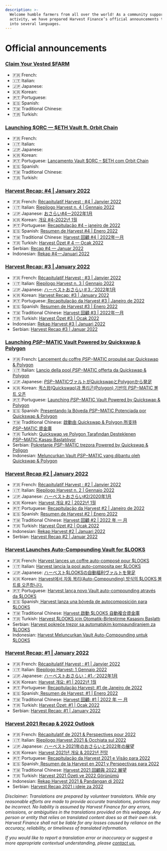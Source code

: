 ```yaml
---
description: >-
  Welcome humble farmers from all over the world! As a community supported
  activity, we have prepared Harvest Finance’s official announcements translated
  into several languages.
---
```


# Official announcements

### [Claim Your Vested $FARM](https://medium.com/harvest-finance/claim-your-vested-farm-9e7a8f3ee942) <a href="#ed51" id="ed51"></a>

* 🇫🇷 French:&#x20;
* 🇮🇹 Italian:&#x20;
* 🇯🇵 Japanese:&#x20;
* 🇰🇷 Korean:&#x20;
* 🇵🇹 Portuguese:&#x20;
* 🇪🇸 Spanish:
* 🇹🇼 Traditional Chinese:
* 🇹🇷 Turkish:

### [Launching $ORC — $ETH Vault ft. Orbit Chain](https://medium.com/harvest-finance/launching-orc-eth-vault-ft-orbit-chain-5afd9041732c) <a href="#b130" id="b130"></a>

* 🇫🇷 French:&#x20;
* 🇮🇹 Italian:&#x20;
* 🇯🇵 Japanese:&#x20;
* 🇰🇷 Korean:&#x20;
* 🇵🇹 Portuguese: [Lançamento Vault $ORC – $ETH com Orbit Chain](https://medium.com/@Blue\_Poison/lan%C3%A7amento-vault-orc-eth-com-orbit-chain-3a0c61aed2d5)
* 🇪🇸 Spanish:
* 🇹🇼 Traditional Chinese:
* 🇹🇷 Turkish:

### [Harvest Recap: #4 | January 2022](https://medium.com/harvest-finance/recap-4-january-2022-27209d63c2c4)

* 🇫🇷 French: [Récapitulatif Harvest : #4 | Janvier 2022](https://bob-duval.medium.com/r%C3%A9capitulatif-harvest-4-janvier-2022-4dbd49094192)
* 🇮🇹 Italian: [Riepilogo Harvest n. 4 | Gennaio 2022](https://coirof.medium.com/riepilogo-harvest-n-4-gennaio-2022-e813edc6bf48)
* 🇯🇵 Japanese: [おさらい#4ー2022年1月](https://miwa-wv.medium.com/%E3%81%8A%E3%81%95%E3%82%89%E3%81%84-4%E3%83%BC2022%E5%B9%B41%E6%9C%88-1866fac7bb7)
* 🇰🇷 Korean: [개요 #4–2022년 1월](https://medium.com/@Leviathan\_Harvest/recap-4-january-2022-413520924d01)
* 🇵🇹 Portuguese: [Recapitulação #4 – janeiro de 2022](https://medium.com/@Blue\_Poison/recapitula%C3%A7%C3%A3o-4-janeiro-de-2022-8cf3fd2fdb84)
* 🇪🇸 Spanish: [Resumen de Harvest #4 | Enero 2022](https://c3h.medium.com/resumen-de-harvest-4-enero-2022-452aa3f30a60)
* 🇹🇼 Traditional Chinese: [Harvest 回顧 #4 | 2022年一月](https://harvestfinance-tw.medium.com/harvest-%E5%9B%9E%E9%A1%A7-4-2022%E5%B9%B4%E4%B8%80%E6%9C%88-e3cf024f15a1)
* 🇹🇷 Turkish: [Harvest Özet # 4 — Ocak 2022](https://harvestfiturkce.medium.com/harvest-%C3%B6zet-4-ocak-2022-5a534336ed8f)
* Serbian: [Recap #4 — Januar 2022](https://medium.com/@krompir12422/recap-4-januar-2022-75dd7f6a7856)
* Indonesian: [Rekap #4 — Januari 2022](https://gamewatch21.medium.com/rekap-4-januari-2022-76d4523ca896)

### [Harvest Recap: #3 | January 2022](https://medium.com/harvest-finance/harvest-recap-3-january-2022-944ce198c7df)

* 🇫🇷 French: [Récapitulatif Harvest : #3 | Janvier 2022](https://bob-duval.medium.com/r%C3%A9capitulatif-harvest-3-janvier-2022-2893802f0ae7)
* 🇮🇹 Italian: [Riepilogo Harvest n. 3 | Gennaio 2022](https://coirof.medium.com/riepilogo-harvest-n-3-gennaio-2022-b51c95dcad7d)
* 🇯🇵 Japanese: [ハーベストおさらい＃3／2022年1月](https://miwa-wv.medium.com/%E3%83%8F%E3%83%BC%E3%83%99%E3%82%B9%E3%83%88%E3%81%8A%E3%81%95%E3%82%89%E3%81%84-3-2022%E5%B9%B41%E6%9C%88-634b6e56cddf)
* 🇰🇷 Korean: [Harvest Recap: #3 | January 2022](https://medium.com/@Leviathan\_Harvest/harvest-%EA%B0%9C%EC%9A%94-3-2022%EB%85%84-1%EC%9B%94-ed835db96ab5)
* 🇵🇹 Portuguese:[ ](https://medium.com/@Blue\_Poison/recapitula%C3%A7%C3%A3o-da-harvest-3-janeiro-de-2022-af182c7120e8)[Recapitulação da Harvest #3 | Janeiro de 2022](https://medium.com/@Blue\_Poison/recapitula%C3%A7%C3%A3o-da-harvest-3-janeiro-de-2022-af182c7120e8)
* 🇪🇸 Spanish: [Resumen de Harvest #3 | Enero 2022](https://c3h.medium.com/resumen-de-harvest-3-enero-2022-459490b5fee0)
* 🇹🇼 Traditional Chinese: [Harvest 回顧 #3 | 2022年一月](https://harvestfinance-tw.medium.com/harvest-%E5%9B%9E%E9%A1%A7-3-2022%E5%B9%B4%E4%B8%80%E6%9C%88-305235e46131)
* 🇹🇷 Turkish: [Harvest Özet #3 | Ocak 2022](https://harvestfiturkce.medium.com/harvest-%C3%B6zet-3-ocak-2022-e80072705cb5)
* Indonesian: [Rekap Harvest #3 | Januari 2022](https://gamewatch21.medium.com/rekap-harvest-3-januari-2022-3de4fea1357)
* Serbian: [Harvest Recap #3 | Januar 2022](https://medium.com/@krompir12422/harvest-recap-3-januar-2022-17cc1ba259a6)

### [Launching $PSP-$MATIC Vault Powered by Quickswap & Polygon](https://medium.com/harvest-finance/launching-psp-matic-vault-powered-by-quickswap-polygon-cf547946e1b4)

* 🇫🇷 French: [Lancement du coffre $PSP-$MATIC propulsé par Quickswap & Polygon](https://bob-duval.medium.com/lancement-du-coffre-psp-matic-propuls%C3%A9-par-quickswap-polygon-a266dd0c90b2)
* 🇮🇹 Italian: [Lancio della pool $PSP-$MATIC offerta da Quickswap & Polygon](https://coirof.medium.com/lancio-della-pool-psp-matic-offerta-da-quickswap-polygon-8a74abc4b5ea)
* 🇯🇵 Japanese: [$PSP-$MATICヴァルトがQuickswapとPolygonから発足](https://miwa-wv.medium.com/psp-matic%E3%83%B4%E3%82%A1%E3%83%AB%E3%83%88%E3%81%8Cquickswap%E3%81%A8polygon%E3%81%8B%E3%82%89%E7%99%BA%E8%B6%B3-b1ca86b7164c)
* 🇰🇷 Korean: [퀵스왑(Quickswap)과 폴리곤(Polygon) 기반의 $PSP-$MATIC 볼트 오픈](https://medium.com/@Leviathan\_Harvest/quickswap%EA%B3%BC-polygon%EC%9C%BC%EB%A1%9C-%EA%B5%AC%EB%8F%99%ED%95%98%EB%8A%94-psp-matic-%EB%B3%BC%ED%8A%B8-%EC%98%A4%ED%94%88-79fb5223e357)
* 🇵🇹 Portuguese: [Launching $PSP-$MATIC Vault Powered by Quickswap & Polygon](https://medium.com/@Blue\_Poison/lan%C3%A7amento-do-vault-psp-matic-desenvolvido-por-quickswap-polygon-b4c107eaee82)
* 🇪🇸 Spanish: [Presentando la Bóveda $PSP-$MATIC Potenciada por Quickswap & Polygon](https://c3h.medium.com/presentando-la-b%C3%B3veda-psp-matic-potenciada-por-quickswap-polygon-72c9c821e8f8)
* 🇹🇼 Traditional Chinese: [啟動由 Quickswap & Polygon 所支持 $PSP-$MATIC 資金庫](https://harvestfinance-tw.medium.com/%E5%95%9F%E5%8B%95%E7%94%B1-quickswap-polygon-%E6%89%80%E6%94%AF%E6%8C%81-psp-matic-%E8%B3%87%E9%87%91%E5%BA%AB-1d8284a81cce)
* 🇹🇷 Turkish: [Quickswap ve Polygon Tarafından Desteklenen $PSP-$MATIC Kasası Başlatılıyor](https://harvestfiturkce.medium.com/quickswap-ve-polygon-taraf%C4%B1ndan-desteklenen-psp-matic-kasas%C4%B1-ba%C5%9Flat%C4%B1l%C4%B1yor-28a44a3d4991)
* Serbian: [Pokretanje $PSP-$MATIC trezora Powered by Quickswap & Poligon](https://medium.com/@krompir12422/pokretanje-psp-matic-trezora-powered-by-quickswap-poligon-f0457db64d12)
* Indonesian: [Meluncurkan Vault $PSP-$MATIC yang dibantu oleh Quickswap & Polygon](https://gamewatch21.medium.com/meluncurkan-vault-psp-matic-yang-dibantu-oleh-quickswap-polygon-51a7c737b2be)

### [Harvest Recap #2 | January 2022](https://medium.com/harvest-finance/harvest-recap-2-january-2022-20197dff929e) <a href="#8449" id="8449"></a>

* 🇫🇷 French: [Récapitulatif Harvest : #2 | Janvier 2022](https://bob-duval.medium.com/r%C3%A9capitulatif-harvest-2-janvier-2022-4f44380dbb85)
* 🇮🇹 Italian: [Riepilogo Harvest n. 2 | Gennaio 2022](https://coirof.medium.com/riepilogo-harvest-n-2-gennaio-2022-913be4eb1ae5)
* 🇯🇵 Japanese: [ハーベストおさらい#2/2020年1月](https://miwa-wv.medium.com/%E3%83%8F%E3%83%BC%E3%83%99%E3%82%B9%E3%83%88%E3%81%8A%E3%81%95%E3%82%89%E3%81%84-2-2020%E5%B9%B41%E6%9C%88-cf110c848488)
* 🇰🇷 Korean: [Harvest 개요 #2 | 2022년 1월](https://medium.com/@Leviathan\_Harvest/harvest-%EA%B0%9C%EC%9A%94-2-2022%EB%85%84-1%EC%9B%94-4d9f3dcc0e28)
* 🇵🇹 Portuguese: [Recapitulação da Harvest #2 | Janeiro de 2022](https://medium.com/@Blue\_Poison/recapitula%C3%A7%C3%A3o-da-harvest-2-janeiro-de-2022-14a5c53a760e)
* 🇪🇸 Spanish: [Resumen de Harvest #2 | Enero 2022](https://c3h.medium.com/resumen-de-harvest-2-enero-2022-e1e71051d112)
* 🇹🇼 Traditional Chinese: [Harvest 回顧 #2 | 2022 年 一 月](https://harvestfinance-tw.medium.com/harvest-%E5%9B%9E%E9%A1%A7-2-2022-%E5%B9%B4-%E4%B8%80-%E6%9C%88-bf90e4d80c89)
* 🇹🇷 Turkish: [Harvest Özet #2 | Ocak 2022](https://harvestfiturkce.medium.com/harvest-%C3%B6zet-2-ocak-2022-c5bb9056d892)
* Indonesian: [Rekap Harvest #2 | Januari 2022](https://gamewatch21.medium.com/rekap-harvest-2-januari-2022-b8af685566a8)
* Serbian: [Harvest Recap #2 | Januar 2022](https://medium.com/@krompir12422/harvest-recap-2-januar-2022-bae95ea605f3)

### [Harvest Launches Auto-Compounding Vault for $LOOKS](https://medium.com/harvest-finance/harvest-launches-auto-compounding-vault-for-looks-48dc2c958828) <a href="#7b39" id="7b39"></a>

* 🇫🇷 French: [Harvest lances un coffre auto-composé pour $LOOKS](https://bob-duval.medium.com/harvest-lances-un-coffre-auto-compos%C3%A9-pour-looks-c77d4bef75fc)
* 🇮🇹 Italian: [Harvest lancia la pool auto-composita per $LOOKS](https://coirof.medium.com/harvest-lancia-la-pool-auto-composita-per-look-9daa7339b841)
* 🇯🇵 Japanese: [ハーベスト$LOOKSの自動福利ヴァルトを発足](https://miwa-wv.medium.com/%E3%83%8F%E3%83%BC%E3%83%99%E3%82%B9%E3%83%88-looks%E3%81%AE%E8%87%AA%E5%8B%95%E7%A6%8F%E5%88%A9%E3%83%B4%E3%82%A1%E3%83%AB%E3%83%88%E3%82%92%E7%99%BA%E8%B6%B3-6fe93de58192)
* 🇰🇷 Korean: [Harvest에서 자동 복리(Auto-Compounding) 방식의 $LOOKS 볼트를 오픈합니다.](https://medium.com/@Leviathan\_Harvest/harvest%EC%97%90%EC%84%9C-%EC%9E%90%EB%8F%99-%EB%B3%B5%EB%A6%AC-auto-compounding-%EB%B0%A9%EC%8B%9D%EC%9D%98-looks-%EB%B3%BC%ED%8A%B8%EB%A5%BC-%EC%98%A4%ED%94%88%ED%95%A9%EB%8B%88%EB%8B%A4-fc46c4c01cc2)
* 🇵🇹 Portuguese: [Harvest lança novo Vault auto-compounding através da $LOOKS](https://medium.com/@Blue\_Poison/harvest-lan%C3%A7a-novo-vault-auto-compounding-atrav%C3%A9s-da-looks-47d35d007eac)
* 🇪🇸 Spanish:[ ](https://c3h.medium.com/es-resumen-de-la-semana-66-b0aa4f1e4df2)[Harvest lanza una bóveda de autocomposición para $LOOKS](https://c3h.medium.com/harvest-lanza-una-b%C3%B3veda-de-autocomposici%C3%B3n-para-looks-8e3ac457d54f)
* 🇹🇼 Traditional Chinese: [Harvest 啟動 $LOOKS 自動複合資金庫](https://harvestfinance-tw.medium.com/harvest-%E5%95%9F%E5%8B%95-looks-%E8%87%AA%E5%8B%95%E8%A4%87%E5%90%88%E8%B3%87%E9%87%91%E5%BA%AB-fcdf66eac267)
* 🇹🇷 Turkish: [Harvest $LOOKS için Otomatik-Birleştirme Kasasını Başlattı](official-announcements.md#harvest-recap-1-or-january-2022-1)
* Serbian: [Harvest pokreće trezor sa automatskim kompaundiranjem za $LOOKS](https://medium.com/@krompir12422/harvest-pokre%C4%87e-trezor-sa-automatskim-kompaundiranjem-za-looks-9c100783834)
* Indonesian: [Harvest Meluncurkan Vault Auto-Compounding untuk $LOOKS](https://gamewatch21.medium.com/harvest-meluncurkan-vault-auto-compounding-untuk-looks-8be87a6c0761)

### [Harvest Recap: #1 | January 2022](https://medium.com/harvest-finance/harvest-recap-1-january-2022-abcb41ddeb82)

* 🇫🇷 French: [Récapitulatif Harvest : #1 | Janvier 2022](https://bob-duval.medium.com/r%C3%A9capitulatif-harvest-1-janvier-2022-4db4c8843cc5)
* 🇮🇹 Italian: [Riepilogo Harvest: 1 Gennaio 2022](https://coirof.medium.com/riepilogo-harvest-1-gennaio-2022-d8b577f38cb4)
* 🇯🇵 Japanese: [ハーベストおさらい：#1／2022年1月](https://miwa-wv.medium.com/%E3%83%8F%E3%83%BC%E3%83%99%E3%82%B9%E3%83%88%E3%81%8A%E3%81%95%E3%82%89%E3%81%84-1-2022%E5%B9%B41%E6%9C%88-a67c3a3a0f89)
* 🇰🇷 Korean: [Harvest 개요: #1 | 2022년 1월](https://medium.com/@Leviathan\_Harvest/harvest-%EA%B0%9C%EC%9A%94-1-2022%EB%85%84-1%EC%9B%94-1f2764463219)
* 🇵🇹 Portuguese: [Recapitulação Harvest: #1 de Janeiro de 2022](https://medium.com/@Blue\_Poison/recapitula%C3%A7%C3%A3o-harvest-1-de-janeiro-de-2022-4fa8817064d7)
* 🇪🇸 Spanish:[ ](https://c3h.medium.com/es-resumen-de-la-semana-66-b0aa4f1e4df2)[Resumen de Harvest: #1 | Enero 2022](https://c3h.medium.com/resumen-de-harvest-1-enero-2022-906636b2d42d)
* 🇹🇼 Traditional Chinese: [Harvest 回顧: #1 | 2022 年 一 月](https://harvestfinance-tw.medium.com/harvest-%E5%9B%9E%E9%A1%A7-1-2022-%E5%B9%B4-%E4%B8%80-%E6%9C%88-43373660a231)
* 🇹🇷 Turkish: [Harvest Özet: #1 | Ocak 2022](https://harvestfiturkce.medium.com/harvest-%C3%B6zet-1-ocak-2022-d2ebed54be0a)
* Serbian: [Harvest Recap: #1 | January 2022](https://medium.com/@krompir12422/harvest-recap-1-january-2022-3e9464990e7)

### [Harvest 2021 Recap & 2022 Outlook](https://medium.com/harvest-finance/harvest-2021-recap-2022-outlook-1fd3f8d2a903) <a href="#1e68" id="1e68"></a>

* 🇫🇷 French: [Récapitulatif de 2021 & Perspectives pour 2022](https://bob-duval.medium.com/r%C3%A9capitulatif-de-2021-perspectives-pour-2022-785a10b3823a)
* 🇮🇹 Italian: [Riepilogo Harvest 2021 & Occhiata sul 2022](https://coirof.medium.com/riepilogo-harvest-2021-occhiata-sul-2022-720354437c56)&#x20;
* 🇯🇵 Japanese: [ハーベスト2021年のおさらいと2022年の展望](https://miwa-wv.medium.com/%E3%83%8F%E3%83%BC%E3%83%99%E3%82%B9%E3%83%882021%E5%B9%B4%E3%81%AE%E3%81%8A%E3%81%95%E3%82%89%E3%81%84%E3%81%A82022%E5%B9%B4%E3%81%AE%E5%B1%95%E6%9C%9B-12e5cafc28db)
* 🇰🇷 Korean: [Harvest 2021년 개요 & 2022년 전망](https://medium.com/@Leviathan\_Harvest/harvest-2021%EB%85%84-%EA%B0%9C%EC%9A%94-2022%EB%85%84-%EC%A0%84%EB%A7%9D-5156efe52459)
* 🇵🇹 Portuguese: [Recapitulação da Harvest 2021 e Visão para 2022](https://medium.com/@Blue\_Poison/recapitula%C3%A7%C3%A3o-da-harvest-2021-e-vis%C3%A3o-para-2022-6838adaa9da2)
* 🇪🇸 Spanish:[ ](https://c3h.medium.com/es-resumen-de-la-semana-66-b0aa4f1e4df2)[Resumen de la Harvest en 2021 y Perspectivas para 2022](https://c3h.medium.com/resumen-de-la-harvest-en-2021-y-perspectivas-para-2022-4b4aac8a8349)
* 🇹🇼 Traditional Chinese: [Harvest 2021 回顧與 2022 展望](https://harvestfinance-tw.medium.com/harvest-2021-%E5%9B%9E%E9%A1%A7%E8%88%87-2022-%E5%B1%95%E6%9C%9B-8ca68d198276)
* 🇹🇷 Turkish: [Harvest 2021 Özeti ve 2022 Görünümü](https://harvestfiturkce.medium.com/harvest-2021-%C3%B6zeti-ve-2022-g%C3%B6r%C3%BCn%C3%BCm%C3%BC-ceed62b0d36)
* Indonesian: [Rekap Harvest 2021 & Pandangan di 2022](https://gamewatch21.medium.com/rekap-harvest-2021-pandangan-di-2022-15b908c3da44)
* Serbian: [Harvest Recap 2021 i ideje za 2022](https://medium.com/@krompir12422/harvest-recap-2021-i-ideje-za-2022-70010dce96a8)

_Disclaimer: Translations are prepared by volunteer translators. While any reasonable efforts are made to provide accurate translations, portions may be incorrect. No liability is assumed by Harvest Finance for any errors, omissions, or ambiguities in the translations provided on this webpage. Any person or entity that relies on translated content does so at their own risk. Harvest Finance shall not be liable for any losses caused by reliance on the accuracy, reliability, or timeliness of translated information._

_If you would like to report a translation error or inaccuracy or suggest a more appropriate contextual understanding, please_ [_contact us._](https://discord.gg/CcrXSR46)
